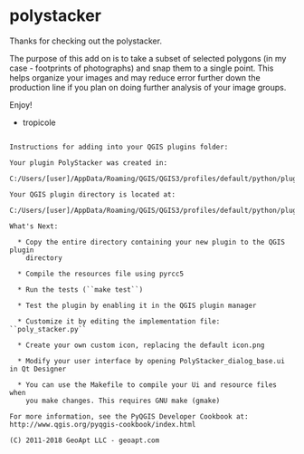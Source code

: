 # polystacker

Thanks for checking out the polystacker. 

The purpose of this add on is to take a subset of selected polygons (in my case - footprints of photographs) and snap them to a single point. This helps 
organize your images and may reduce error further down the production line if you plan on doing further analysis of your image groups. 

Enjoy!

- tropicole

~~~~~~~~~~~~~~~~~~~~~~~~~~~~~~~~~~~~~~~~~~~~~~~~~~~~~~~~~~~~~~~~~~~~~~~~~~~~~~~~~~~~~~~~~~~~~~~~

Instructions for adding into your QGIS plugins folder:

Your plugin PolyStacker was created in:
    C:/Users/[user]/AppData/Roaming/QGIS/QGIS3/profiles/default/python/plugins\poly_stacker

Your QGIS plugin directory is located at:
    C:/Users/[user]/AppData/Roaming/QGIS/QGIS3/profiles/default/python/plugins

What's Next:

  * Copy the entire directory containing your new plugin to the QGIS plugin
    directory

  * Compile the resources file using pyrcc5

  * Run the tests (``make test``)

  * Test the plugin by enabling it in the QGIS plugin manager

  * Customize it by editing the implementation file: ``poly_stacker.py``

  * Create your own custom icon, replacing the default icon.png

  * Modify your user interface by opening PolyStacker_dialog_base.ui in Qt Designer

  * You can use the Makefile to compile your Ui and resource files when
    you make changes. This requires GNU make (gmake)

For more information, see the PyQGIS Developer Cookbook at:
http://www.qgis.org/pyqgis-cookbook/index.html

(C) 2011-2018 GeoApt LLC - geoapt.com
